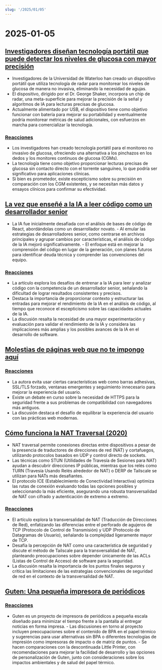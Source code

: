 ```yaml
---
slug: '/2025/01/05'
---
```


# 2025-01-05

## [Investigadores diseñan tecnología portátil que puede detectar los niveles de glucosa con mayor precisión](https://uwaterloo.ca/news/media/no-more-needles-tracking-blood-sugar-your-wrist)

- Investigadores de la Universidad de Waterloo han creado un dispositivo portátil que utiliza tecnología de radar para monitorear los niveles de glucosa de manera no invasiva, eliminando la necesidad de agujas.
- El dispositivo, dirigido por el Dr. George Shaker, incorpora un chip de radar, una meta-superficie para mejorar la precisión de la señal y algoritmos de IA para lecturas precisas de glucosa.
- Actualmente alimentado por USB, el dispositivo tiene como objetivo funcionar con batería para mejorar su portabilidad y eventualmente podría monitorear métricas de salud adicionales, con esfuerzos en marcha para comercializar la tecnología.

### [Reacciones](https://news.ycombinator.com/item?id=42599189)

- Los investigadores han creado tecnología portátil para el monitoreo no invasivo de glucosa, ofreciendo una alternativa a los pinchazos en los dedos y los monitores continuos de glucosa (CGMs).
- La tecnología tiene como objetivo proporcionar lecturas precisas de glucosa sin contacto directo con el torrente sanguíneo, lo que podría ser significativo para aplicaciones clínicas.
- Si bien es prometedor, existe escepticismo sobre su precisión en comparación con los CGM existentes, y se necesitan más datos y ensayos clínicos para confirmar su efectividad.

## [La vez que enseñé a la IA a leer código como un desarrollador senior](https://nmn.gl/blog/ai-senior-developer)

- La IA fue inicialmente desafiada con el análisis de bases de código de React, abordándolas como un desarrollador novato. - Al emular las estrategias de desarrolladores senior, como centrarse en archivos principales y agrupar cambios por características, el análisis de código de la IA mejoró significativamente. - El enfoque está en mejorar la comprensión del código en lugar de la generación, con planes futuros para identificar deuda técnica y comprender las convenciones del equipo.

### [Reacciones](https://news.ycombinator.com/item?id=42601847)

- La artículo explora los desafíos de entrenar a la IA para leer y analizar código con la competencia de un desarrollador senior, señalando la dificultad de lograr resultados consistentes y precisos.
- Destaca la importancia de proporcionar contexto y estructurar las entradas para mejorar el rendimiento de la IA en el análisis de código, al tiempo que reconoce el escepticismo sobre las capacidades actuales de la IA.
- La discusión resalta la necesidad de una mayor experimentación y evaluación para validar el rendimiento de la IA y considera las implicaciones más amplias y los posibles avances de la IA en el desarrollo de software.

## [Molestias de páginas web que no te impongo aquí](http://rachelbythebay.com/w/2025/01/04/cruft/)

### [Reacciones](https://news.ycombinator.com/item?id=42599102)

- La autora evita usar ciertas características web como barras adhesivas, SSL/TLS forzado, ventanas emergentes y seguimiento innecesario para mejorar la experiencia del usuario.
- Existe un debate en curso sobre la necesidad de HTTPS para la seguridad frente a sus problemas de compatibilidad con navegadores más antiguos.
- La discusión destaca el desafío de equilibrar la experiencia del usuario con las prácticas web modernas.

## [Cómo funciona la NAT Traversal (2020)](https://tailscale.com/blog/how-nat-traversal-works)

- NAT traversal permite conexiones directas entre dispositivos a pesar de la presencia de traductores de direcciones de red (NAT) y cortafuegos, utilizando protocolos basados en UDP y control directo de sockets.
- Las técnicas como STUN (Utilidades de Travesía de Sesiones para NAT) ayudan a descubrir direcciones IP públicas, mientras que los relés como TURN (Travesía Usando Relés alrededor de NAT) o DERP de Tailscale se utilizan para NATs más desafiantes.
- El protocolo ICE (Establecimiento de Conectividad Interactiva) optimiza las rutas de conexión evaluando todas las opciones posibles y seleccionando la más eficiente, asegurando una robusta transversalidad de NAT con cifrado y autenticación de extremo a extremo.

### [Reacciones](https://news.ycombinator.com/item?id=42600846)

- El artículo explora la transversalidad de NAT (Traducción de Direcciones de Red), enfatizando las diferencias entre el perforado de agujeros de TCP (Protocolo de Control de Transmisión) y UDP (Protocolo de Datagramas de Usuario), señalando la complejidad ligeramente mayor de TCP.
- Desafía la percepción de NAT como una característica de seguridad y discute el método de Tailscale para la transversalidad de NAT, planteando preocupaciones sobre depender únicamente de las ACLs (Listas de Control de Acceso) de software para la seguridad.
- La discusión resalta la importancia de los puntos finales seguros y critica las limitaciones de las estrategias convencionales de seguridad de red en el contexto de la transversalidad de NAT.

## [Guten: Una pequeña impresora de periódicos](https://amanvir.com/guten)

### [Reacciones](https://news.ycombinator.com/item?id=42599599)

- Guten es un proyecto de impresora de periódicos a pequeña escala diseñado para minimizar el tiempo frente a la pantalla al entregar noticias en forma impresa. - Las discusiones en torno al proyecto incluyen preocupaciones sobre el contenido de BPA en el papel térmico y sugerencias para usar alternativas sin BPA o diferentes tecnologías de impresión como impresoras de impacto o de matriz de puntos. - Se hacen comparaciones con la descontinuada Little Printer, con recomendaciones para mejorar la facilidad de desarrollo y las opciones de personalización de Guten, junto con consideraciones sobre los impactos ambientales y de salud del papel térmico.

<head>
  <meta property="og:title" content="Investigadores diseñan tecnología portátil que puede detectar los niveles de glucosa con mayor precisión" />
  <meta property="og:type" content="website" />
  <meta property="og:image" content="https://og.cho.sh/api/og/?title=Investigadores%20dise%C3%B1an%20tecnolog%C3%ADa%20port%C3%A1til%20que%20puede%20detectar%20los%20niveles%20de%20glucosa%20con%20mayor%20precisi%C3%B3n&subheading=domingo%2C%205%20de%20enero%20de%202025%3A%20Resumen%20de%20Hacker%20News" />
</head>

